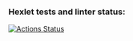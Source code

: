 ### Hexlet tests and linter status:
[![Actions Status](https://github.com/andrew-walker91/frontend-project-46/workflows/hexlet-check/badge.svg)](https://github.com/andrew-walker91/frontend-project-46/actions)